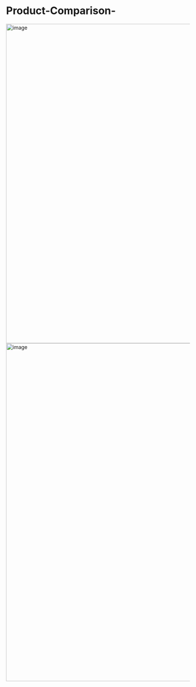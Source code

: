 # Product-Comparison-

<img width="1905" height="874" alt="image" src="https://github.com/user-attachments/assets/43c5cd16-3c64-4494-95ac-4cbb7c27c381" />

<img width="1884" height="925" alt="image" src="https://github.com/user-attachments/assets/92e176aa-e5b5-4eed-9685-3be855f1bbf3" />
